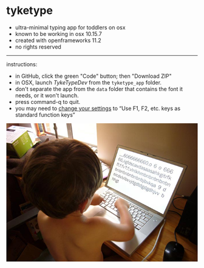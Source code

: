 # tyketype

* ultra-minimal typing app for toddlers on osx
* known to be working in osx 10.15.7
* created with openframeworks 11.2
* no rights reserved

---

instructions: 

* in GitHub, click the green "Code" button; then "Download ZIP"
* in OSX, launch *TykeTypeDev* from the ```tyketype_app``` folder. 
* don't separate the app from the ```data``` folder that contains the font it needs, or it won't launch.
* press command-q to quit. 
* you may need to [change your settings](https://support.apple.com/guide/mac-help/use-keyboard-function-keys-mchlp2596/mac) to “Use F1, F2, etc. keys as standard function keys”

![tyke typing](tyketype.jpg)
